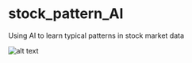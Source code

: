 # stock_pattern_AI
Using AI to learn typical patterns in stock market data

![alt text](https://github.com/samuel-renaud/stock_pattern_AI/blob/main/pattern.png?raw=true)